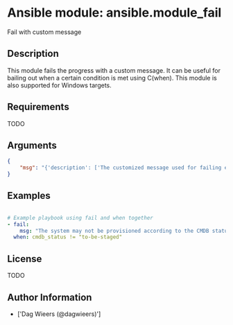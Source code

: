 # Ansible module: ansible.module_fail


Fail with custom message

## Description

This module fails the progress with a custom message. It can be useful for bailing out when a certain condition is met using C(when).
This module is also supported for Windows targets.

## Requirements

TODO

## Arguments

``` json
{
    "msg": "{'description': ['The customized message used for failing execution. If omitted, fail will simply bail out with a generic message.'], 'required': False, 'default': "'Failed as requested from task'"}",
}
```

## Examples


``` yaml

# Example playbook using fail and when together
- fail:
    msg: "The system may not be provisioned according to the CMDB status."
  when: cmdb_status != "to-be-staged"

```

## License

TODO

## Author Information
  - ['Dag Wieers (@dagwieers)']
